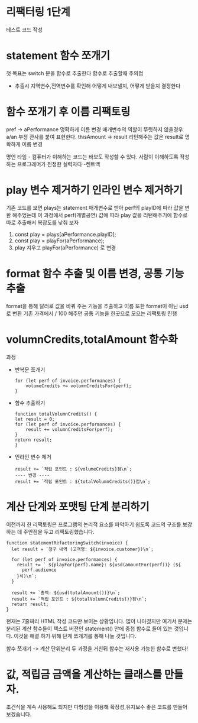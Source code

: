 # 리팩터링 1단계
테스트 코드 작성
# statement 함수 쪼개기
첫 목표는 switch 문을 함수로 추출한다
함수로 추출할때 주의점
- 추출시 지역변수,전역변수를 확인해 어떻게 내보낼지, 어떻게 받을지 결정한다

# 함수 쪼개기 후 이름 리팩토링 
pref -> aPerformance 명확하게 이름 변경 매개변수의 역할이 뚜렷하지 않을경우 a/an 부정 관사를 붙여 표현한다.
thisAmount -> result 리턴해주는 값은 result로 명확하게 이름 변경

명언 타임 - 컴퓨터가 이해하는 코드는 바보도 작성할 수 있다. 사람이 이해하도록 작성하는 프로그래머가 진정한 실력자다 -켄트백

# play 변수 제거하기 인라인 변수 제거하기 
기존 코드를 보면 plays는 statement 매개변수로 받아 perf의 playID에 따라  값을 변환 해주었는데 이 과정에서 perf(개별공연) 값에 따라 play 값을 리턴해주기에 함수로 따로 추출해서 복잡도를 낮춰 보자 


1. const play = plays[aPerformance.playID]; 
2. const play = playFor(aPerformance);
3. play 지우고 playFor(aPerformance) 로 변경

# format 함수 추출 및 이름 변경, 공통 기능 추출
format을 통해 달러로 값을 바꿔 주는 기능을 추출하고 
이름 또한 format이 아닌 usd로 변환 
기존 가격에서 / 100 해주던 공통 기능을 한곳으로 모으는 리팩토링 진행 

# volumnCredits,totalAmount 함수화 
과정 
- 반복문 쪼개기
    ```
    for (let perf of invoice.performances) {
        volumeCredits += volumnCreditsFor(perf);
    }
    ```
- 함수 추출하기
    ```
    function totalVolumnCredits() {
    let result = 0;
    for (let perf of invoice.performances) {
        result += volumnCreditsFor(perf);
    }
    return result;
    }
    ```
- 인라인 변수 제거
    ```
    result += `적립 포인트 : ${volumeCredits}점\n`;
    ---- 변경 ----
    result += `적립 포인트 : ${totalVolumnCredits()}점\n`;
    ```

# 계산 단계와 포맷팅 단계 분리하기
이전까지 한 리팩토링은 프로그램의 논리적 요소를 파악하기 쉽도록 코드의 구조를 보강하는 데 주안점을 두고 리팩토링했습니다.
```
function statementRefactoringSwitch(invoice) {
  let result = `청구 내역 (고객명: ${invoice.customer})\n`;

  for (let perf of invoice.performances) {
    result += ` ${playFor(perf).name}: ${usd(amountFor(perf))} (${
      perf.audience
    }석)\n`;
  }

  result += `총액: ${usd(totalAmount())}\n`;
  result += `적립 포인트 : ${totalVolumnCredits()}점\n`;
  return result;
}
```
현재는 7줄짜리 HTML 작성 코드만 보이는 상황입니다. 많이 나아졌지만 여기서 문제는 분리된 계산 함수들이 텍스트 버전인 statement() 안에 중첩 함수로 들어 있는 것입니다. 이것을 해결 하기 위해 단계 쪼개기를 통해 나눌 것입니다.

함수 쪼개기 -> 계산 단위분리 두 과정을 거친뒤 함수는 재사용 가능한 함수로 변했다!

# 값, 적립금 금액을 계산하는 클래스를 만들자.
조건식을 계속 사용해도 되지만 다형성을 이용해 확장성,유지보수 좋은 코드를 만들어 보겠습니다.

